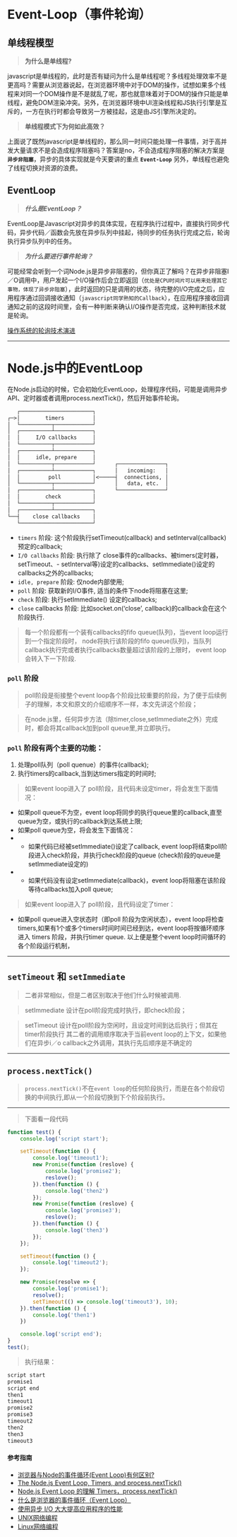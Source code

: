 # Event-Loop（事件轮询）

## 单线程模型

> **为什么是单线程?**

javascript是单线程的，此时是否有疑问为什么是单线程呢？多线程处理效率不是更高吗？需要从浏览器说起，在浏览器环境中对于DOM的操作，试想如果多个线程来对同一个DOM操作是不是就乱了呢，那也就意味着对于DOM的操作只能是单线程，避免DOM渲染冲突。另外，在浏览器环境中UI渲染线程和JS执行引擎是互斥的，一方在执行时都会导致另一方被挂起，这是由JS引擎所决定的。

> **单线程模式下为何如此高效？**

上面说了既然javascript是单线程的，那么同一时间只能处理一件事情，对于高并发大量请求不是会造成程序阻塞吗？答案是no，不会造成程序阻塞的解决方案是 **`异步非阻塞`**，异步的具体实现就是今天要讲的重点 **`Event-Loop`** 另外，单线程也避免了线程切换对资源的浪费。

## EventLoop

> ***什么是EventLoop？***

EventLoop是Javascript对异步的具体实现，在程序执行过程中，直接执行同步代码，异步代码／函数会先放在异步队列中挂起，待同步的任务执行完成之后，轮询执行异步队列中的任务。

> ***为什么要进行事件轮询？***

可能经常会听到一个词Node.js是异步非阻塞的，但你真正了解吗？在异步非阻塞I／O调用中，用户发起一个I/O操作后会立即返回（`优处是CPU时间片可以用来处理其它事物，体现了异步非阻塞`），此时返回的只是调用的状态，待完整的I/O完成之后，应用程序通过回调接收通知（`javascript同学熟知的Callback`），在应用程序接收回调通知之前的这段时间里，会有一种判断来确认I/O操作是否完成，这种判断技术就是轮询。

[操作系统的轮询技术演进](system-event-loop.md)

---

# Node.js中的EventLoop

在Node.js启动的时候，它会初始化EventLoop，处理程序代码，可能是调用异步API、定时器或者调用process.nextTick()，然后开始事件轮询。

```txt
   ┌───────────────────────┐
┌─>│        timers         │
│  └──────────┬────────────┘
│  ┌──────────┴────────────┐
│  │     I/O callbacks     │
│  └──────────┬────────────┘
│  ┌──────────┴────────────┐
│  │     idle, prepare     │
│  └──────────┬────────────┘      ┌───────────────┐
│  ┌──────────┴────────────┐      │   incoming:   │
│  │         poll          │<─────┤  connections, │
│  └──────────┬────────────┘      │   data, etc.  │
│  ┌──────────┴────────────┐      └───────────────┘
│  │        check          │
│  └──────────┬────────────┘
│  ┌──────────┴────────────┐
└──┤    close callbacks    │
   └───────────────────────┘
```
- ```timers``` 阶段: 这个阶段执行setTimeout(callback) and setInterval(callback)预定的callback;
- ```I/O callbacks``` 阶段: 执行除了 close事件的callbacks、被timers(定时器，setTimeout、- setInterval等)设定的callbacks、setImmediate()设定的callbacks之外的callbacks;
- ```idle, prepare``` 阶段: 仅node内部使用;
- ```poll``` 阶段: 获取新的I/O事件, 适当的条件下node将阻塞在这里;
- ```check``` 阶段: 执行setImmediate() 设定的callbacks;
- ```close``` callbacks 阶段: 比如socket.on(‘close’, callback)的callback会在这个阶段执行.
> 每一个阶段都有一个装有callbacks的fifo queue(队列)，当event loop运行到一个指定阶段时，
node将执行该阶段的fifo queue(队列)，当队列callback执行完或者执行callbacks数量超过该阶段的上限时，
event loop会转入下一下阶段.

### ```poll``` 阶段
> poll阶段是衔接整个event loop各个阶段比较重要的阶段，为了便于后续例子的理解，本文和原文的介绍顺序不一样，本文先讲这个阶段；

> 在node.js里，任何异步方法（除timer,close,setImmediate之外）完成时，都会将其callback加到poll queue里,并立即执行。

### ```poll``` 阶段有两个主要的功能：
1. 处理poll队列（poll quenue）的事件(callback);
2. 执行timers的callback,当到达timers指定的时间时;

> 如果event loop进入了 poll阶段，且代码未设定timer，将会发生下面情况：

- 如果poll queue不为空，event loop将同步的执行queue里的callback,直至queue为空，或执行的callback到达系统上限;
- 如果poll queue为空，将会发生下面情况：
- - 如果代码已经被setImmediate()设定了callback, event loop将结束poll阶段进入check阶段，并执行check阶段的queue (check阶段的queue是 setImmediate设定的)
- - 如果代码没有设定setImmediate(callback)，event loop将阻塞在该阶段等待callbacks加入poll queue;
> 如果event loop进入了 poll阶段，且代码设定了timer：

- 如果poll queue进入空状态时（即poll 阶段为空闲状态），event loop将检查timers,如果有1个或多个timers时间时间已经到达，event loop将按循环顺序进入 timers 阶段，并执行timer queue.
以上便是整个event loop时间循环的各个阶段运行机制，

---

## ```setTimeout``` 和 ```setImmediate```

> 二者非常相似，但是二者区别取决于他们什么时候被调用.

> setImmediate 设计在poll阶段完成时执行，即check阶段；

> setTimeout 设计在poll阶段为空闲时，且设定时间到达后执行；但其在timer阶段执行
其二者的调用顺序取决于当前event loop的上下文，如果他们在异步i／o callback之外调用，其执行先后顺序是不确定的

--- 

## ```process.nextTick()```
> ```process.nextTick()```不在```event loop```的任何阶段执行，而是在各个阶段切换的中间执行,即从一个阶段切换到下个阶段前执行。

---

> 下面看一段代码
``` javascript
function test() {
	console.log('script start');

	setTimeout(function () {
		console.log('timeout1');
		new Promise(function (reslove) {
			console.log('promise2');
			reslove();
		}).then(function () {
			console.log('then2')
		});
		new Promise(function (reslove) {
			console.log('promise3');
			reslove();
		}).then(function () {
			console.log('then3')
		});
	});

	setTimeout(function () {
		console.log('timeout2');
	});

	new Promise(resolve => {
		console.log('promise1');
		resolve();
		setTimeout(() => console.log('timeout3'), 10);
	}).then(function () {
		console.log('then1')
	})

	console.log('script end');
}
test();
```

> 执行结果：
``` javascript
script start
promise1
script end
then1
timeout1
promise2
promise3
timeout2
then2
then3
timeout3

```


#### 参考指南

* [浏览器与Node的事件循环(Event Loop)有何区别?](https://blog.fundebug.com/2019/01/15/diffrences-of-browser-and-node-in-event-loop/) 
* [The Node.js Event Loop, Timers, and process.nextTick()](https://github.com/nodejs/node/blob/v6.x/doc/topics/event-loop-timers-and-nexttick.md)
* [Node.js Event Loop 的理解 Timers，process.nextTick()](https://cnodejs.org/topic/57d68794cb6f605d360105bf)
* [什么是浏览器的事件循环（Event Loop）](https://segmentfault.com/a/1190000010622146)
* [使用异步 I/O 大大提高应用程序的性能](https://www.ibm.com/developerworks/cn/linux/l-async/)
* [UNIX网络编程](https://book.douban.com/subject/1500149/)
* [Linux网络编程](https://book.douban.com/subject/4189500/)